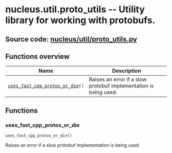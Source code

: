 # nucleus.util.proto_utils -- Utility library for working with protobufs.
**Source code:** [nucleus/util/proto_utils.py](https://github.com/google/nucleus/tree/master/nucleus/util/proto_utils.py)
---


## Functions overview
Name | Description
-----|------------
[`uses_fast_cpp_protos_or_die`](#uses_fast_cpp_protos_or_die)`()` | Raises an error if a slow protobuf implementation is being used.

## Functions
### uses_fast_cpp_protos_or_die
`uses_fast_cpp_protos_or_die()`

Raises an error if a slow protobuf implementation is being used.

